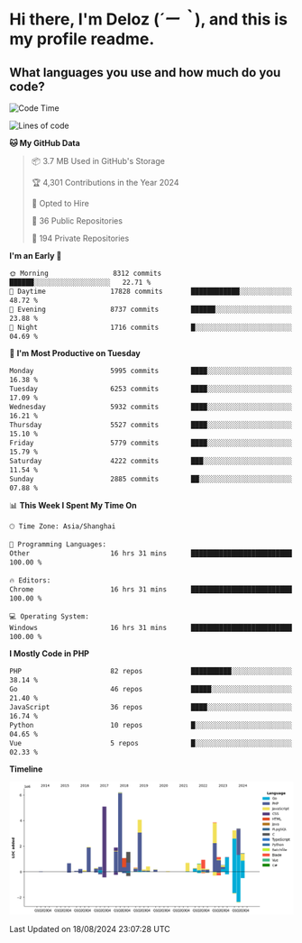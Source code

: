 # **Hi there, I'm Deloz (*´ー｀*), and this is my profile readme.**

## **What languages you use and how much do you code?**

<!--START_SECTION:waka-->
![Code Time](http://img.shields.io/badge/Code%20Time-4%2C558%20hrs%2056%20mins-blue)

![Lines of code](https://img.shields.io/badge/From%20Hello%20World%20I%27ve%20Written-41.8%20million%20lines%20of%20code-blue)

**🐱 My GitHub Data** 

> 📦 3.7 MB Used in GitHub's Storage 
 > 
> 🏆 4,301 Contributions in the Year 2024
 > 
> 💼 Opted to Hire
 > 
> 📜 36 Public Repositories 
 > 
> 🔑 194 Private Repositories 
 > 
**I'm an Early 🐤** 

```text
🌞 Morning                8312 commits        ██████░░░░░░░░░░░░░░░░░░░   22.71 % 
🌆 Daytime                17828 commits       ████████████░░░░░░░░░░░░░   48.72 % 
🌃 Evening                8737 commits        ██████░░░░░░░░░░░░░░░░░░░   23.88 % 
🌙 Night                  1716 commits        █░░░░░░░░░░░░░░░░░░░░░░░░   04.69 % 
```
📅 **I'm Most Productive on Tuesday** 

```text
Monday                   5995 commits        ████░░░░░░░░░░░░░░░░░░░░░   16.38 % 
Tuesday                  6253 commits        ████░░░░░░░░░░░░░░░░░░░░░   17.09 % 
Wednesday                5932 commits        ████░░░░░░░░░░░░░░░░░░░░░   16.21 % 
Thursday                 5527 commits        ████░░░░░░░░░░░░░░░░░░░░░   15.10 % 
Friday                   5779 commits        ████░░░░░░░░░░░░░░░░░░░░░   15.79 % 
Saturday                 4222 commits        ███░░░░░░░░░░░░░░░░░░░░░░   11.54 % 
Sunday                   2885 commits        ██░░░░░░░░░░░░░░░░░░░░░░░   07.88 % 
```


📊 **This Week I Spent My Time On** 

```text
🕑︎ Time Zone: Asia/Shanghai

💬 Programming Languages: 
Other                    16 hrs 31 mins      █████████████████████████   100.00 % 

🔥 Editors: 
Chrome                   16 hrs 31 mins      █████████████████████████   100.00 % 

💻 Operating System: 
Windows                  16 hrs 31 mins      █████████████████████████   100.00 % 
```

**I Mostly Code in PHP** 

```text
PHP                      82 repos            ██████████░░░░░░░░░░░░░░░   38.14 % 
Go                       46 repos            █████░░░░░░░░░░░░░░░░░░░░   21.40 % 
JavaScript               36 repos            ████░░░░░░░░░░░░░░░░░░░░░   16.74 % 
Python                   10 repos            █░░░░░░░░░░░░░░░░░░░░░░░░   04.65 % 
Vue                      5 repos             █░░░░░░░░░░░░░░░░░░░░░░░░   02.33 % 
```



**Timeline**

![Lines of Code chart](https://raw.githubusercontent.com/deloz/deloz/main/assets/bar_graph.png)


 Last Updated on 18/08/2024 23:07:28 UTC
<!--END_SECTION:waka-->
